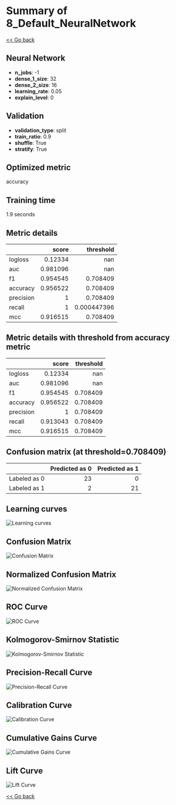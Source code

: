 # Summary of 8_Default_NeuralNetwork

[<< Go back](../README.md)


## Neural Network
- **n_jobs**: -1
- **dense_1_size**: 32
- **dense_2_size**: 16
- **learning_rate**: 0.05
- **explain_level**: 0

## Validation
 - **validation_type**: split
 - **train_ratio**: 0.9
 - **shuffle**: True
 - **stratify**: True

## Optimized metric
accuracy

## Training time

1.9 seconds

## Metric details
|           |    score |     threshold |
|:----------|---------:|--------------:|
| logloss   | 0.12334  | nan           |
| auc       | 0.981096 | nan           |
| f1        | 0.954545 |   0.708409    |
| accuracy  | 0.956522 |   0.708409    |
| precision | 1        |   0.708409    |
| recall    | 1        |   0.000447396 |
| mcc       | 0.916515 |   0.708409    |


## Metric details with threshold from accuracy metric
|           |    score |   threshold |
|:----------|---------:|------------:|
| logloss   | 0.12334  |  nan        |
| auc       | 0.981096 |  nan        |
| f1        | 0.954545 |    0.708409 |
| accuracy  | 0.956522 |    0.708409 |
| precision | 1        |    0.708409 |
| recall    | 0.913043 |    0.708409 |
| mcc       | 0.916515 |    0.708409 |


## Confusion matrix (at threshold=0.708409)
|              |   Predicted as 0 |   Predicted as 1 |
|:-------------|-----------------:|-----------------:|
| Labeled as 0 |               23 |                0 |
| Labeled as 1 |                2 |               21 |

## Learning curves
![Learning curves](learning_curves.png)
## Confusion Matrix

![Confusion Matrix](confusion_matrix.png)


## Normalized Confusion Matrix

![Normalized Confusion Matrix](confusion_matrix_normalized.png)


## ROC Curve

![ROC Curve](roc_curve.png)


## Kolmogorov-Smirnov Statistic

![Kolmogorov-Smirnov Statistic](ks_statistic.png)


## Precision-Recall Curve

![Precision-Recall Curve](precision_recall_curve.png)


## Calibration Curve

![Calibration Curve](calibration_curve_curve.png)


## Cumulative Gains Curve

![Cumulative Gains Curve](cumulative_gains_curve.png)


## Lift Curve

![Lift Curve](lift_curve.png)



[<< Go back](../README.md)
